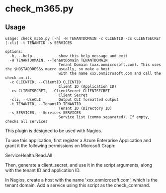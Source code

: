# check_m365.py

## Usage
```
usage: check_m365.py [-h] -H TENANTDOMAIN -c CLIENTID -cs CLIENTSECRET [-cli] -t TENANTID -s SERVICES

options:
  -h, --help            show this help message and exit
  -H TENANTDOMAIN, --TenantDomain TENANTDOMAIN
                        Tenant Domain (xxx.onmicrosoft.com). This uses the $HOSTADDRESS$ macro usually, so make a host
                        with the name xxx.onmicrosoft.com and call the check on it.
  -c CLIENTID, --ClientID CLIENTID
                        Client ID (Application ID)
  -cs CLIENTSECRET, --ClientSecret CLIENTSECRET
                        Client Secret
  -cli, --UseCLI        Output CLI formatted output
  -t TENANTID, --TenantID TENANTID
                        Tenant ID (Directory ID)
  -s SERVICES, --Services SERVICES
                        Service list (comma separated). If empty, checks all services
```

This plugin is designed to be used with Nagios.

To use this application, first register a Azure Enterprise Application and grant it the following permissions on Microsoft Graph:

ServiceHealth.Read.All

Then, generate a client_secret, and use it in the script arguments, along with the tenant ID and application ID.

In Nagios, create a host with the name 'xxx.onmicrosoft.com', which is the tenant domain. Add a service using this script as the check_command.